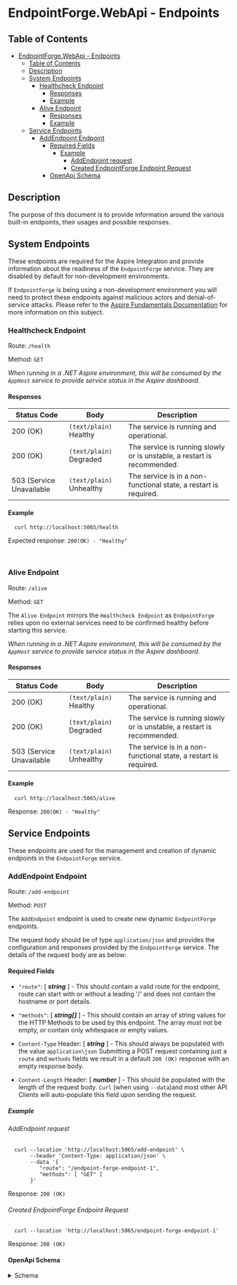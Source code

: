 # EndpointForge.WebApi - Endpoints

## Table of Contents

<!-- TOC -->
* [EndpointForge.WebApi - Endpoints](#endpointforgewebapi---endpoints)
  * [Table of Contents](#table-of-contents)
  * [Description](#description)
  * [System Endpoints](#system-endpoints)
    * [Healthcheck Endpoint](#healthcheck-endpoint)
      * [Responses](#responses)
      * [Example](#example)
    * [Alive Endpoint](#alive-endpoint)
      * [Responses](#responses-1)
      * [Example](#example-1)
  * [Service Endpoints](#service-endpoints)
    * [AddEndpoint Endpoint](#addendpoint-endpoint)
      * [Required Fields](#required-fields)
        * [Example](#example-2)
          * [AddEndpoint request](#addendpoint-request-)
          * [Created EndpointForge Endpoint Request](#created-endpointforge-endpoint-request)
      * [OpenApi Schema](#openapi-schema)
<!-- TOC -->

## Description

The purpose of this document is to provide information around the various built-in endpoints, their usages and 
possible responses.

## System Endpoints

These endpoints are required for the Aspire Integration and provide information about the readiness of the 
`EndpointForge` service.  They are disabled by default for non-development environments.

If `EndpointForge` is being using a non-development environment you will need to protect these endpoints against 
malicious actors and denial-of-service attacks.  Please refer to the 
[Aspire Fundamentals Documentation](https://learn.microsoft.com/en-us/dotnet/aspire/fundamentals/health-checks#non-development-environments)
for more information on this subject.


### Healthcheck Endpoint

Route: `/health`

Method: `GET`

_When running in a .NET Aspire environment, this will be consumed by the `AppHost` service to provide service status in
the Aspire dashboard._

#### Responses

| Status Code              | Body                     | Description                                                             |
|--------------------------|--------------------------|-------------------------------------------------------------------------|
| 200 (OK)                 | `(text/plain)` Healthy   | The service is running and operational.                                 |
| 200 (OK)                 | `(text/plain)` Degraded  | The service is running slowly or is unstable, a restart is recommended. |
| 503 (Service Unavailable | `(text/plain)` Unhealthy | The service is in a non-functional state, a restart is required.        |

#### Example

```shell
  curl http://localhost:5065/health
```

Expected response: `200(OK) - "Healthy"`

<br />

### Alive Endpoint

Route: `/alive`

Method: `GET`

The `Alive Endpoint` mirrors the `Healthcheck Endpoint` as `EndpointForge` relies upon no external 
services need to be confirmed healthy before starting this service.

_When running in a .NET Aspire environment, this will be consumed by the `AppHost` service to provide service status in
the Aspire dashboard._

#### Responses

| Status Code              | Body                      | Description                                                             |
|--------------------------|---------------------------|-------------------------------------------------------------------------|
| 200 (OK)                 | `(text/plain)` Healthy    | The service is running and operational.                                 |
| 200 (OK)                 | `(text/plain)` Degraded   | The service is running slowly or is unstable, a restart is recommended. |
| 503 (Service Unavailable | `(text/plain)` Unhealthy  | The service is in a non-functional state, a restart is required.        |

#### Example

```shell
  curl http://localhost:5065/alive
```

Response: `200(OK) - "Healthy"`

## Service Endpoints

These endpoints are used for the management and creation of dynamic endpoints in the `EndpointForge` service.


### AddEndpoint Endpoint

Route: `/add-endpoint`

Method: `POST`

The `AddEndpoint` endpoint is used to create new dynamic `EndpointForge` endpoints.

The request body should be of type `application/json` and provides the configuration and responses provided by the 
`EndpointForge` service.  The details of the request body are as below:

#### Required Fields

* `"route"`: [ **_string_** ] - This should contain a valid route for the endpoint, route can start with or without a 
  leading '/' and does not contain the hostname or port details.

* `"methods"`: [ **_string\[\]_** ] - This should contain an array of string values for the HTTP Methods to be used by 
  this endpoint.  The array must not be empty, or contain only whitespace or empty values.

* `Content-Type` Header: [ **_string_** ] - This should always be populated with the value `application\json`
Submitting a POST request containing just a `route` and `methods` fields we result in a default `200 (OK)` response with
an empty response body.

* `Content-Length` Header: [ **_number_** ] - This should be populated with the length of the request body.  `Curl` 
  (when using `--data`)and most other API Clients will auto-populate this field upon sending the request.

##### Example

###### AddEndpoint request 

```shell
  curl --location 'http://localhost:5065/add-endpoint' \
       --header 'Content-Type: application/json' \
       --data '{
          "route": "/endpoint-forge-endpoint-1",
          "methods": [ "GET" ]
       }'
```

Response: `200 (OK)`

###### Created EndpointForge Endpoint Request

```shell
  curl --location 'http://localhost:5065/endpoint-forge-endpoint-1'
```

Response: `200 (OK)`

#### OpenApi Schema
<Details>
<summary>Schema</summary>

```json
{
    "openapi": "3.0.1",
    "info": {
        "title": "EndpointForge.WebApi | v1",
        "version": "1.0.0"
    },
    "servers": [
        {
            "url": "http://localhost:5065"
        }
    ],
    "paths": {
        "/add-endpoint": {
            "post": {
                "tags": [
                    "EndpointForge.WebApi"
                ],
                "requestBody": {
                    "content": {
                        "application/json": {
                            "schema": {
                                "$ref": "#/components/schemas/AddEndpointRequest"
                            }
                        }
                    },
                    "required": true
                },
                "responses": {
                    "201": {
                        "description": "Created"
                    },
                    "400": {
                        "description": "Bad Request",
                        "content": {
                            "application/json": {
                                "schema": {
                                    "$ref": "#/components/schemas/ErrorResponse"
                                }
                            }
                        }
                    },
                    "409": {
                        "description": "Conflict",
                        "content": {
                            "application/json": {
                                "schema": {
                                    "$ref": "#/components/schemas/ErrorResponse"
                                }
                            }
                        }
                    },
                    "422": {
                        "description": "Unprocessable Entity",
                        "content": {
                            "application/json": {
                                "schema": {
                                    "$ref": "#/components/schemas/ErrorResponse"
                                }
                            }
                        }
                    }
                }
            }
        }
    },
    "components": {
        "schemas": {
            "AddEndpointRequest": {
                "required": [
                    "route",
                    "methods"
                ],
                "type": "object",
                "properties": {
                    "route": {
                        "type": "string"
                    },
                    "methods": {
                        "type": "array",
                        "items": {
                            "type": "string"
                        }
                    },
                    "response": {
                        "type": "object",
                        "properties": {
                            "statusCode": {
                                "type": "integer",
                                "format": "int32"
                            },
                            "contentType": {
                                "type": "string",
                                "nullable": true
                            },
                            "body": {
                                "type": "string",
                                "nullable": true
                            }
                        }
                    },
                    "parameters": {
                        "type": "array",
                        "items": {
                            "required": [
                                "type",
                                "name",
                                "value"
                            ],
                            "type": "object",
                            "properties": {
                                "type": {
                                    "type": "string"
                                },
                                "name": {
                                    "type": "string"
                                },
                                "value": {
                                    "type": "string"
                                }
                            }
                        }
                    }
                }
            },
            "ErrorResponse": {
                "required": [
                    "statusCode",
                    "message",
                    "errors"
                ],
                "type": "object",
                "properties": {
                    "statusCode": {
                        "$ref": "#/components/schemas/HttpStatusCode"
                    },
                    "message": {
                        "type": "string"
                    },
                    "errors": {
                        "type": "array",
                        "items": {
                            "type": "string"
                        },
                        "nullable": true
                    }
                }
            },
            "HttpStatusCode": {
                "type": "integer"
            }
        }
    },
    "tags": [
        {
            "name": "EndpointForge.WebApi"
        }
    ]
}
```

</Details>



